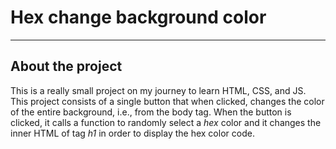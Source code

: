 <h1>Hex change background color</h1>

<hr>

<h2>About the project</h2>

<p>
    This is a really small project on my journey to learn HTML, CSS, and JS. 
    This project consists of a single button that when clicked, changes the color of the entire background, i.e., from the <em></em>body tag</em>. When the button is clicked, it calls a function to randomly select a <em>hex</em> color and it changes the inner HTML of tag <em>h1</em> in order to display the hex color code.
</p>